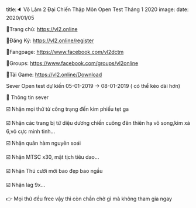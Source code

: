 title:🔈 Võ Lâm 2 Đại Chiến Thập Môn Open Test Tháng 1 2020
image:
date: 2020/01/05

🔰Trang chủ: https://vl2.online

🔰Đăng Ký: https://vl2.online/register

🔰Fangpage: https://www.facebook.com/vl2dctm

🔰Groups: https://www.facebook.com/groups/vl2online

🔰Tải Game: https://vl2.online/Download


Sever Open test dự kiến 05-01-2019 -> 08-01-2019 ( có thể kéo dài hơn)

📛 Thông tin sever

☑️ Nhận mọi thứ từ công trạng đến kim phiếu tẹt ga

☑️ Nhận các trang bị từ diệu dương chiến cuông đên thiên hạ vô song,kim xà 6,vô cực minh tinh...

☑️ Nhận quân hàm nguyên soái

☑️ Nhận MTSC x30, mật tịch tiêu dao...

☑️ Nhận Thú cưỡi mới bao đẹp bao ngầu

☑️ Nhận lag 9x...

👉 Mọi thứ đều free vậy thì còn chần chờ gì mà không tham gia ngay

